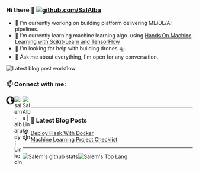 ### Hi there 👋 [<img alt="github.com/SalAlba" width="22px" src="https://github.githubassets.com/images/mona-whisper.gif" />][website]

- 🔭 I’m currently working on building platform delivering ML/DL/AI pipelines.
- 🌱 I’m currently learning machine learning algo. using [Hands On Machine Learning with Scikit-Learn and TensorFlow](https://github.com/ageron/handson-ml)
- 🤔 I’m looking for help with building drones 🛸.
- 💬 Ask me about everything, I'm open for any conversation.

![Latest blog post workflow](https://github.com/SalAlba/salalba/workflows/Latest%20blog%20post%20workflow/badge.svg)
<!--
**SalAlba/salalba** is a ✨ _special_ ✨ repository because its `README.md` (this file) appears on your GitHub profile.

Here are some ideas to get you started:

- 🔭 I’m currently working on ...
- 🌱 I’m currently learning ...
- 👯 I’m looking to collaborate on ...
- 🤔 I’m looking for help with ...
- 💬 Ask me about ...
- 📫 How to reach me: ...
- 😄 Pronouns: ...
- ⚡ Fun fact: ...
-->

### 📫 Connect with me:
[<img align="left" alt="salem.albarudy.pl" width="22px" src="https://raw.githubusercontent.com/iconic/open-iconic/master/svg/globe.svg" />][website]

[<img align="left" alt="salem-albarudy | LinkedIn" width="22px" src="https://cdn.jsdelivr.net/npm/simple-icons@v3/icons/linkedin.svg" />][linkedin]

[<img align="left" alt="SalAlba | LinkedIn" width="22px" src="https://cdn.jsdelivr.net/npm/simple-icons@v3/icons/github.svg" />][github]

<br>

---
### 📕 Latest Blog Posts
<!-- BLOG-POST-LIST:START -->
- [Deploy Flask With Docker](http://salem.albarudy.pl/postes/deploy-flask-with-docker)
- [Machine Learning Project Checklist](http://salem.albarudy.pl/postes/machine-learning-project-checklist)
<!-- BLOG-POST-LIST:END -->

---
<!-- https://github.com/anuraghazra/github-readme-stats -->
<img align="left" alt="Salem's github stats" src="https://github-readme-stats.vercel.app/api?username=salalba&hide=prs&count_private=true&show_icons=true" />
<img align="left" alt="Salem's Top Lang" src="https://github-readme-stats.vercel.app/api/top-langs/?username=salalba" />












[website]: http://salem.albarudy.pl/
<!-- [twitter]: https://twitter.com/codeSTACKr -->
<!-- [youtube]: https://youtube.com/codeSTACKr -->
<!-- [instagram]: https://instagram.com/codeSTACKr -->
[linkedin]: https://www.linkedin.com/in/salem-albarudy/
[github]: https://www.linkedin.com/in/salem-albarudy/
<!-- [webdevplaylist]: https://www.youtube.com/playlist?list=PLkwxH9e_vrAJ0WbEsFA9W3I1W-g_BTsbt -->
<!-- [jsplaylist]: https://www.youtube.com/playlist?list=PLkwxH9e_vrALRJKu7wfXby3MKeflhTu6B -->
<!-- [cssplaylist]: https://www.youtube.com/playlist?list=PLkwxH9e_vrALSdvZuEh6gqQdmDoDIoqz4 -->
<!-- [reactplaylist]: https://www.youtube.com/playlist?list=PLkwxH9e_vrAK4TdffpxKY3QGyHCpxFcQ0 -->
